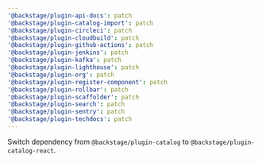 ```yaml
---
'@backstage/plugin-api-docs': patch
'@backstage/plugin-catalog-import': patch
'@backstage/plugin-circleci': patch
'@backstage/plugin-cloudbuild': patch
'@backstage/plugin-github-actions': patch
'@backstage/plugin-jenkins': patch
'@backstage/plugin-kafka': patch
'@backstage/plugin-lighthouse': patch
'@backstage/plugin-org': patch
'@backstage/plugin-register-component': patch
'@backstage/plugin-rollbar': patch
'@backstage/plugin-scaffolder': patch
'@backstage/plugin-search': patch
'@backstage/plugin-sentry': patch
'@backstage/plugin-techdocs': patch
---
```


Switch dependency from `@backstage/plugin-catalog` to `@backstage/plugin-catalog-react`.

